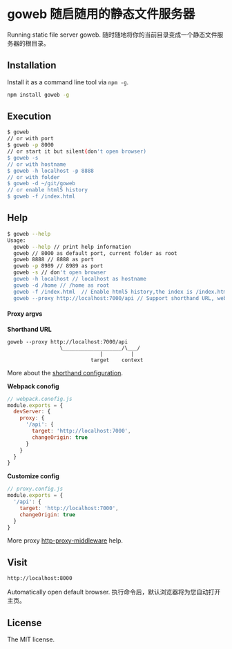 goweb 随启随用的静态文件服务器
==============================

Running static file server goweb. 随时随地将你的当前目录变成一个静态文件服务器的根目录。

## Installation

Install it as a command line tool via `npm -g`.

```sh
npm install goweb -g
```

## Execution

```sh
$ goweb
// or with port
$ goweb -p 8000
// or start it but silent(don't open browser)
$ goweb -s
// or with hostname
$ goweb -h localhost -p 8888
// or with folder
$ goweb -d ~/git/goweb
// or enable html5 history
$ goweb -f /index.html
```

## Help

```sh
$ goweb --help
Usage:
  goweb --help // print help information
  goweb // 8000 as default port, current folder as root
  goweb 8888 // 8888 as port
  goweb -p 8989 // 8989 as port
  goweb -s // don't open browser
  goweb -h localhost // localhost as hostname
  goweb -d /home // /home as root
  goweb -f /index.html  // Enable html5 history,the index is /index.html
  goweb --proxy http://localhost:7000/api // Support shorthand URL, webpack.config.js or customize config file
```

#### Proxy argvs

**Shorthand URL**
```
goweb --proxy http://localhost:7000/api
                 \___________________/\___/
                              |         |
                           target    context
```
More about the [shorthand configuration](https://github.com/chimurai/http-proxy-middleware#shorthand).

**Webpack conofig**
```javascript
// webpack.conofig.js
module.exports = {
  devServer: {
    proxy: {
      '/api': {
        target: 'http://localhost:7000',
        changeOrigin: true
      }
    }
  }
}
```

**Customize config**
```javascript
// proxy.config.js
module.exports = {
  '/api': {
    target: 'http://localhost:7000',
    changeOrigin: true
  }
}
```
More proxy [http-proxy-middleware](https://github.com/chimurai/http-proxy-middleware#context-matching) help.

## Visit

```
http://localhost:8000
```
Automatically open default browser. 执行命令后，默认浏览器将为您自动打开主页。

## License
The MIT license.
